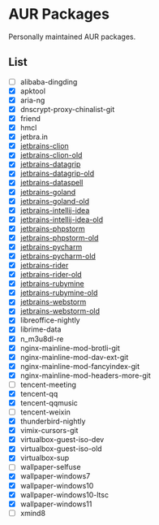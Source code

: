 # AUR Packages

Personally maintained AUR packages.

## List

- [ ] alibaba-dingding
- [X] apktool
- [X] aria-ng
- [X] dnscrypt-proxy-chinalist-git
- [X] friend
- [X] hmcl
- [X] jetbra.in
- [X] [jetbrains-clion]
- [X] [jetbrains-clion-old]
- [X] [jetbrains-datagrip]
- [X] [jetbrains-datagrip-old]
- [X] [jetbrains-dataspell]
- [X] [jetbrains-goland]
- [X] [jetbrains-goland-old]
- [X] [jetbrains-intellij-idea]
- [X] [jetbrains-intellij-idea-old]
- [X] [jetbrains-phpstorm]
- [X] [jetbrains-phpstorm-old]
- [X] [jetbrains-pycharm]
- [X] [jetbrains-pycharm-old]
- [X] [jetbrains-rider]
- [X] [jetbrains-rider-old]
- [X] [jetbrains-rubymine]
- [X] [jetbrains-rubymine-old]
- [X] [jetbrains-webstorm]
- [X] [jetbrains-webstorm-old]
- [x] libreoffice-nightly
- [X] librime-data
- [X] n_m3u8dl-re
- [X] nginx-mainline-mod-brotli-git
- [X] nginx-mainline-mod-dav-ext-git
- [X] nginx-mainline-mod-fancyindex-git
- [X] nginx-mainline-mod-headers-more-git
- [ ] tencent-meeting
- [X] tencent-qq
- [X] tencent-qqmusic
- [ ] tencent-weixin
- [x] thunderbird-nightly
- [X] vimix-cursors-git
- [X] virtualbox-guest-iso-dev
- [X] virtualbox-guest-iso-old
- [X] virtualbox-sup
- [ ] wallpaper-selfuse
- [X] wallpaper-windows7
- [X] wallpaper-windows10
- [X] wallpaper-windows10-ltsc
- [X] wallpaper-windows11
- [ ] xmind8

[jetbrains-clion]: https://github.com/kitty-panics/aur-jetbrains-ide/tree/master/jetbrains-clion
[jetbrains-clion-old]: https://github.com/kitty-panics/aur-jetbrains-ide/tree/master/jetbrains-clion-old
[jetbrains-datagrip]: https://github.com/kitty-panics/aur-jetbrains-ide/tree/master/jetbrains-datagrip
[jetbrains-datagrip-old]: https://github.com/kitty-panics/aur-jetbrains-ide/tree/master/jetbrains-datagrip-old
[jetbrains-dataspell]: https://github.com/kitty-panics/aur-jetbrains-ide/tree/master/jetbrains-dataspell
[jetbrains-goland]: https://github.com/kitty-panics/aur-jetbrains-ide/tree/master/jetbrains-goland
[jetbrains-goland-old]: https://github.com/kitty-panics/aur-jetbrains-ide/tree/master/jetbrains-goland-old
[jetbrains-intellij-idea]: https://github.com/kitty-panics/aur-jetbrains-ide/tree/master/jetbrains-intellij-idea
[jetbrains-intellij-idea-old]: https://github.com/kitty-panics/aur-jetbrains-ide/tree/master/jetbrains-intellij-idea-old
[jetbrains-phpstorm]: https://github.com/kitty-panics/aur-jetbrains-ide/tree/master/jetbrains-phpstorm
[jetbrains-phpstorm-old]: https://github.com/kitty-panics/aur-jetbrains-ide/tree/master/jetbrains-phpstorm-old
[jetbrains-pycharm]: https://github.com/kitty-panics/aur-jetbrains-ide/tree/master/jetbrains-pycharm
[jetbrains-pycharm-old]: https://github.com/kitty-panics/aur-jetbrains-ide/tree/master/jetbrains-pycharm-old
[jetbrains-rider]: https://github.com/kitty-panics/aur-jetbrains-ide/tree/master/jetbrains-rider
[jetbrains-rider-old]: https://github.com/kitty-panics/aur-jetbrains-ide/tree/master/jetbrains-rider-old
[jetbrains-rubymine]: https://github.com/kitty-panics/aur-jetbrains-ide/tree/master/jetbrains-rubymine
[jetbrains-rubymine-old]: https://github.com/kitty-panics/aur-jetbrains-ide/tree/master/jetbrains-rubymine-old
[jetbrains-webstorm]: https://github.com/kitty-panics/aur-jetbrains-ide/tree/master/jetbrains-webstorm
[jetbrains-webstorm-old]: https://github.com/kitty-panics/aur-jetbrains-ide/tree/master/jetbrains-webstorm-old

